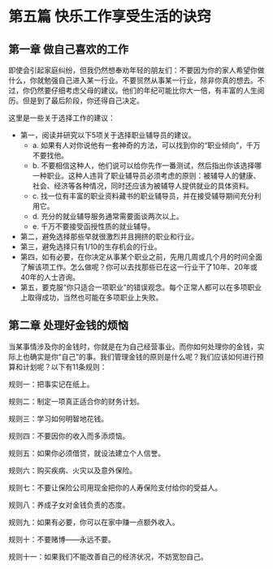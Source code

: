 # 第五篇 快乐工作享受生活的诀窍

## 第一章 做自己喜欢的工作

即使会引起家庭纠纷，但我仍然想奉劝年轻的朋友们：不要因为你的家人希望你做什么，你就勉强自己进入某一行业。不要贸然从事某一行业，除非你真的想去。不过，你仍然要仔细考虑父母的建议。他们的年纪可能比你大一倍，有丰富的人生阅历。但是到了最后阶段，你还得自己决定。

这里是一些关于选择工作的建议：

- 第一，阅读并研究以下5项关于选择职业辅导员的建议。
  - a. 如果有人对你说他有一套神奇的方法，可以找到你的“职业倾向”，千万不要找他。
  - b. 不要相信这种人，他们说可以给你先作一番测试，然后指出你该选择哪一种职业。这种人违背了职业辅导员必须考虑的原则：被辅导人的健康、社会、经济等各种情况，同时还应该为被辅导人提供就业的具体资料。
  - c. 找一位有丰富的职业资料藏书的职业辅导员，并在接受辅导期间充分利用它。
  - d. 充分的就业辅导服务通常需要面谈两次以上。
  - e. 千万不要接受函授性质的就业辅导。
- 第二，避免选择那些早就很激烈并且拥挤的职业和行业。
- 第三，避免选择只有1/10的生存机会的行业。
- 第四，如有必要，在你决定从事某个职业之前，先用几周或几个月的时间全面了解该项工作。怎么做呢？你可以去找那些已在这一行业干了10年、20年或40年的人士咨询。
- 第五，要克服“你只适合一项职业”的错误观念。每个正常人都可以在多项职业上取得成功，当然也可能在多项职业上失败。

## 第二章 处理好金钱的烦恼

当某事情涉及你的金钱时，你就是在为自己经营事业。而你如何处理你的金钱，实际上也确实是你“自己”的事。我们管理金钱的原则是什么呢？我们应该如何进行预算和计划呢？以下有11条规则：

规则一：把事实记在纸上。

规则二：制定一项真正适合你的财务计划。

规则三：学习如何明智地花钱。

规则四：不要因你的收入而多添烦恼。

规则五：如果你必须借贷，就设法建立个人信誉。

规则六：购买疾病、火灾以及意外保险。

规则七：不要让保险公司用现金把你的人寿保险支付给你的受益人。

规则八：养成子女对金钱负责的态度。

规则九：如果有必要，你可以在家中赚一点额外收入。

规则十：不要赌博——永远不要。

规则十一：如果我们不能改善自己的经济状况，不妨宽恕自己。
